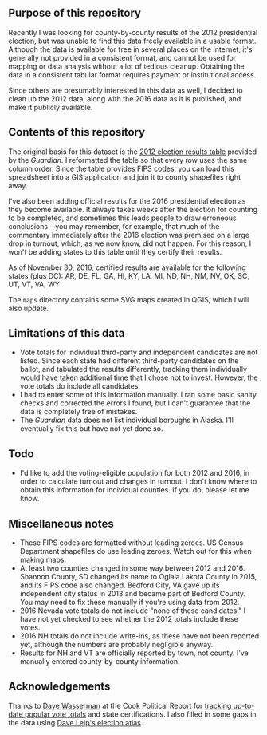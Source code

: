## Purpose of this repository

Recently I was looking for county-by-county results of the 2012 presidential
election, but was unable to find this data freely available in a usable format.
Although the data is available for free in several places on the Internet, it's
generally not provided in a consistent format, and cannot be used for mapping
or data analysis without a lot of tedious cleanup. Obtaining the data in a
consistent tabular format requires payment or institutional access.

Since others are presumably interested in this data as well, I decided to clean
up the 2012 data, along with the 2016 data as it is published, and make it
publicly available.

## Contents of this repository

The original basis for this dataset is the [2012 election results table](https://www.theguardian.com/news/datablog/2012/nov/07/us-2012-election-county-results-download) provided by the *Guardian*. I reformatted the table so that every
row uses the same column order. Since the table provides FIPS codes, you can
load this spreadsheet into a GIS application and join it to county shapefiles
right away.

I've also been adding official results for the 2016 presidential election as
they become available. It always takes weeks after the election for counting to
be completed, and sometimes this leads people to draw erroneous conclusions –
you may remember, for example, that much of the commentary immediately after the
2016 election was premised on a large drop in turnout, which, as we now know,
did not happen. For this reason, I won't be adding states to this table until
they certify their results.

As of November 30, 2016, certified results are available for the following
states (plus DC): AR, DE, FL, GA, HI, KY, LA, MI, ND, NH, NM, NV, OK, SC, UT, VT, VA, WY

The `maps` directory contains some SVG maps created in QGIS, which I will also
update.

## Limitations of this data

* Vote totals for individual third-party and independent candidates are not
listed. Since each state had different third-party candidates on the ballot,
and tabulated the results differently, tracking them individually would have
taken additional time that I chose not to invest. However, the vote totals do
include all candidates.
* I had to enter some of this information manually. I ran some basic sanity
checks and corrected the errors I found, but I can't guarantee that the data is
completely free of mistakes.
* The *Guardian* data does not list individual boroughs in Alaska. I'll
eventually fix this but have not yet done so.

## Todo

* I'd like to add the voting-eligible population for both 2012 and 2016, in
order to calculate turnout and changes in turnout. I don't know where to
obtain this information for individual counties. If you do, please let me know.

## Miscellaneous notes
* These FIPS codes are formatted without leading zeroes. US Census Department
shapefiles do use leading zeroes. Watch out for this when making maps.
* At least two counties changed in some way between 2012 and 2016. Shannon
County, SD changed its name to Oglala Lakota County in 2015, and its FIPS code
also changed. Bedford City, VA gave up its independent city status in 2013 and
became part of Bedford County. You may need to fix these manually if you're
using data from 2012.
* 2016 Nevada vote totals do not include "none of these candidates." I have not
yet checked to see whether the 2012 totals include these votes.
* 2016 NH totals do not include write-ins, as these have not been reported yet,
although the numbers are probably negligible anyway.
* Results for NH and VT are officially reported by town, not county. I've
manually entered county-by-county information.

## Acknowledgements

Thanks to [Dave Wasserman](https://twitter.com/Redistrict) at the Cook Political
Report for [tracking up-to-date popular vote totals](https://docs.google.com/spreadsheets/d/133Eb4qQmOxNvtesw2hdVns073R68EZx4SfCnP4IGQf8/htmlview?sle=true) and state certifications. I also filled in some gaps in the
data using [Dave Leip's election atlas](http://uselectionatlas.org/).
